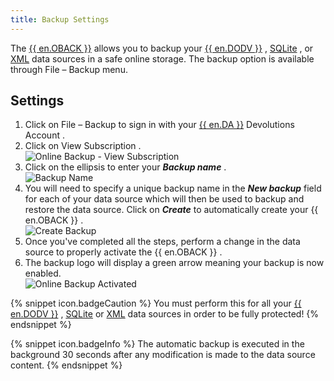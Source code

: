 ```yaml
---
title: Backup Settings
---
```

The [{{ en.OBACK }}](/cloud/getting-started/devolutions-cloud-services/?onlinebackup_introduction.htm?onlinebackup_introduction.htm) allows you to backup your [{{ en.DODV }}](/rdm/windows/data-sources/data-sources-types/online-drive/) , [SQLite](/rdm/windows/data-sources/data-sources-types/sqlite/) , or [XML](/rdm/windows/data-sources/data-sources-types/xml/) data sources in a safe online storage. The backup option is available through File – Backup menu. 

## Settings 

1. Click on File – Backup to sign in with your [{{ en.DA }}](/cloud/getting-started/devolutions-cloud-services/) Devolutions Account . 
1. Click on View Subscription .  
![Online Backup - View Subscription](/img/en/rdm/windows/clip10074.png) 
1. Click on the ellipsis to enter your ***Backup name*** .  
![Backup Name](/img/en/rdm/windows/clip10729.png) 
1. You will need to specify a unique backup name in the ***New backup*** field for each of your data source which will then be used to backup and restore the data source. Click on ***Create*** to automatically create your {{ en.OBACK }} .  
![Create Backup](/img/en/rdm/windows/clip10730.png) 
1. Once you've completed all the steps, perform a change in the data source to properly activate the {{ en.OBACK }} . 
1. The backup logo will display a green arrow meaning your backup is now enabled.  
![Online Backup Activated](/img/en/rdm/windows/clip10075.png) 

{% snippet icon.badgeCaution %} 
You must perform this for all your [{{ en.DODV }}](/rdm/windows/data-sources/data-sources-types/online-drive/) , [SQLite](/rdm/windows/data-sources/data-sources-types/sqlite/) or [XML](/rdm/windows/data-sources/data-sources-types/xml/) data sources in order to be fully protected! 
{% endsnippet %}
 
{% snippet icon.badgeInfo %} 
The automatic backup is executed in the background 30 seconds after any modification is made to the data source content. 
{% endsnippet %}
 

